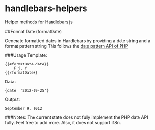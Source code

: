 handlebars-helpers
==================

Helper methods for Handlebars.js

##Format Date (formatDate)

Generate formatted dates in Handlebars by providing a date string and a format pattern string
This follows the [date pattern API of PHP](http://php.net/manual/en/function.date.php)

###Usage
Template:

    {{#formatDate date}}
        F j, Y
    {{/formatDate}}
    
Data:

    {date: '2012-09-25'}
    
Output:

    September 9, 2012
    
###Notes:
    The current state does not fully implement the PHP date API fully. Feel free to add more. Also, it does not support i18n.